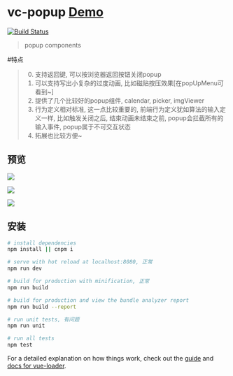 # vc-popup [Demo](https://deepkolos.github.io/vc-popup/)

[![Build Status](https://travis-ci.org/deepkolos/vc-popup.svg?branch=master)](https://travis-ci.org/deepkolos/vc-popup)

> popup components 

#特点

> 0. 支持返回键, 可以按浏览器返回按钮关闭popup
> 1. 可以支持写出小复杂的过度动画, 比如磁贴按压效果[在popUpMenu可看到~]
> 2. 提供了几个比较好的popup组件, calendar, picker, imgViewer
> 3. 行为定义相对标准, 这一点比较重要的, 前端行为定义犹如算法的输入定义一样, 比如触发关闭之后, 结束动画未结束之前, popup会拦截所有的输入事件, popup属于不可交互状态
> 4. 拓展也比较方便~

## 预览

![](https://raw.githubusercontent.com/deepkolos/vc-popup/master/static/popup-calendar.gif)

![](https://raw.githubusercontent.com/deepkolos/vc-popup/master/static/popup-picker.gif)

![](https://raw.githubusercontent.com/deepkolos/vc-popup/master/static/popup-img-viewer.gif)

## 安装

``` bash
# install dependencies
npm install || cnpm i

# serve with hot reload at localhost:8080, 正常
npm run dev

# build for production with minification, 正常
npm run build

# build for production and view the bundle analyzer report
npm run build --report

# run unit tests, 有问题
npm run unit

# run all tests
npm test
```

For a detailed explanation on how things work, check out the [guide](http://vuejs-templates.github.io/webpack/) and [docs for vue-loader](http://vuejs.github.io/vue-loader).
